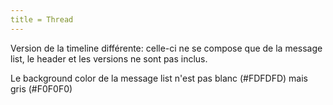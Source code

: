 ```yaml
---
title = Thread
---
```


Version de la timeline différente: celle-ci ne se compose que de la message list, le header et les versions ne sont pas inclus.

Le background color de la message list n'est pas blanc (#FDFDFD) mais gris (#F0F0F0) 
